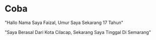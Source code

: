 # Coba

"Hallo Nama Saya Faizal, Umur Saya Sekarang 17 Tahun"

"Saya Berasal Dari Kota Cilacap, Sekarang Saya Tinggal Di Semarang"
